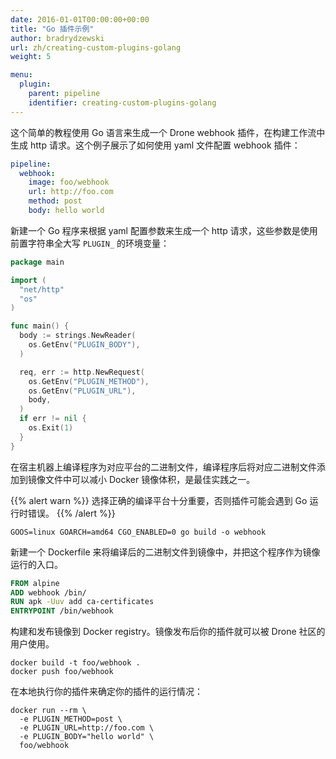 ```yaml
---
date: 2016-01-01T00:00:00+00:00
title: "Go 插件示例"
author: bradrydzewski
url: zh/creating-custom-plugins-golang
weight: 5

menu:
  plugin:
    parent: pipeline
    identifier: creating-custom-plugins-golang
---
```


<!--This guide provides a brief tutorial for creating a webhook plugin, using the Go programming language, to trigger http requests during the build pipeline. The below example demonstrates how we might configure a webhook plugin in the Yaml file:-->

这个简单的教程使用 Go 语言来生成一个 Drone webhook 插件，在构建工作流中生成 http 请求。这个例子展示了如何使用 yaml 文件配置 webhook 插件：

```yaml
pipeline:
  webhook:
    image: foo/webhook
    url: http://foo.com
    method: post
    body: hello world
```

<!--Create a Go program that makes an http request using the Yaml configuration parameters, which are passed to the program as environment variables in uppercase, prefixed with `PLUGIN_`.-->

新建一个 Go 程序来根据 yaml 配置参数来生成一个 http 请求，这些参数是使用前置字符串全大写 `PLUGIN_` 的环境变量：

```Go
package main

import (
  "net/http"
  "os"
)

func main() {
  body := strings.NewReader(
    os.GetEnv("PLUGIN_BODY"),
  )

  req, err := http.NewRequest(
    os.GetEnv("PLUGIN_METHOD"),
    os.GetEnv("PLUGIN_URL"),
    body,
  )
  if err != nil {
    os.Exit(1)
  }
}
```

<!--Compile your binary on the host machine for the target platform. Compiling on the host machine and adding the binary to the image is considered a best practice because it reduces the overall image size.-->

在宿主机器上编译程序为对应平台的二进制文件，编译程序后将对应二进制文件添加到镜像文件中可以减小 Docker 镜像体积，是最佳实践之一。

<!--It is very important to compile using the correct target platform, otherwise your plugin will fail with a cryptic Go runtime error.-->

{{% alert warn %}}
选择正确的编译平台十分重要，否则插件可能会遇到 Go 运行时错误。
{{% /alert %}}

```nohighlight
GOOS=linux GOARCH=amd64 CGO_ENABLED=0 go build -o webhook
```

<!--Create a Dockerfile that adds your compiled binary to the image, and configures the image to run your binary as the main entrypoint.-->

新建一个 Dockerfile 来将编译后的二进制文件到镜像中，并把这个程序作为镜像运行的入口。

```dockerfile
FROM alpine
ADD webhook /bin/
RUN apk -Uuv add ca-certificates
ENTRYPOINT /bin/webhook
```

<!--Build and publish your plugin to the Docker registry. Once published your plugin can be shared with the broader Drone community.-->

构建和发布镜像到 Docker registry。镜像发布后你的插件就可以被 Drone 社区的用户使用。

```nohighlight
docker build -t foo/webhook .
docker push foo/webhook
```

<!--Execute your plugin locally from the command line to verify it is working:-->

在本地执行你的插件来确定你的插件的运行情况：

```nohighlight
docker run --rm \
  -e PLUGIN_METHOD=post \
  -e PLUGIN_URL=http://foo.com \
  -e PLUGIN_BODY="hello world" \
  foo/webhook
```
